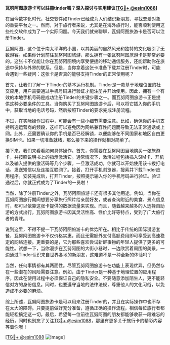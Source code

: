 **瓦努阿图旅游卡可以註冊tinder嗎？深入探讨与实用建议[[TG💪+ @esim1088](https://t.me/s/esim1088)]**

在当今数字化时代，社交软件如Tinder已经成为人们结识新朋友、寻找恋爱对象的重要平台之一。然而，对于旅行者来说，尤其是在海外旅行时，能否顺利使用这些社交软件成为了一个实际问题。今天我们就来聊聊，瓦努阿图旅游卡是否可以注册Tinder。

瓦努阿图，这个位于南太平洋的小国，以其美丽的自然风光和独特的文化吸引了无数游客。如果你计划前往瓦努阿图旅游，那么拥有一张瓦努阿图旅游卡是非常必要的。这张卡不仅能让你在瓦努阿图境内享受便捷的移动通信服务，还能帮助你在旅途中保持与外界的联系。但是，当你拿着这张卡准备下载并注册Tinder时，可能会遇到一些疑问：这张卡是否真的能够支持Tinder的正常使用呢？

首先，让我们了解一下Tinder的基本运行机制。Tinder是一款基于地理位置的社交应用，用户需要通过手机号码进行验证才能注册并开始使用。因此，拥有一个有效的本地手机号码是成功注册Tinder的关键步骤之一。而瓦努阿图旅游卡正是提供这种必要条件的工具。当你购买了瓦努阿图旅游卡后，可以将它插入你的手机中，获取当地的电话号码，然后按照Tinder的要求完成注册流程。

不过，在实际操作过程中，可能会有一些小细节需要注意。比如，确保你的手机支持所选运营商的频段，这样可以避免因为网络兼容性问题而导致无法正常通话或上网。此外，还需要确认你的手机是否已经解锁，以便能够在不同国家和地区自由更换SIM卡。如果一切准备就绪，那么接下来的操作就相对简单了。

接下来，我们来看看如何具体操作。首先，你需要在瓦努阿图当地购买一张旅游卡，并按照说明书上的指示激活它。通常情况下，激活过程包括插入SIM卡、开机以及输入提供的激活码等几个步骤。一旦激活成功，你就可以开始使用该卡拨打电话、发送短信以及连接互联网了。接着，打开手机浏览器，搜索并下载Tinder应用程序。安装完成后，打开Tinder，按照提示输入你的手机号码进行验证。验证通过后，你就正式成为了Tinder的一员啦！

当然，除了注册Tinder之外，瓦努阿图旅游卡还有很多其他用途。例如，当你在瓦努阿图旅行期间想要分享旅行照片给亲朋好友，或者查询附近的美食、景点信息时，都可以依靠这张卡提供的数据流量来实现。而且，随着越来越多的人选择自助游的方式出行，瓦努阿图旅游卡因其灵活性高、性价比好等特点，受到了广大旅行者的青睐。

说到这里，不得不提一下瓦努阿图旅游卡的优势所在。相比于传统的国际漫游套餐，瓦努阿图旅游卡不仅价格实惠，而且无需额外支付高额费用即可享受到高速稳定的网络连接。更重要的是，它为那些喜欢尝试新鲜事物的年轻人提供了更多的可能性。试想一下，当你漫步在瓦努阿图的大街小巷时，一边欣赏着周围的美景，一边通过Tinder认识来自世界各地的新朋友，这难道不是一种全新的体验吗？

当然，任何事情都有其两面性。尽管瓦努阿图旅游卡在功能上表现优异，但仍然存在一些潜在的风险需要注意。例如，由于Tinder是一种基于地理位置的应用程序，因此在使用过程中必须保证自己的隐私安全。不要随意添加陌生人，更不能轻信对方的身份信息。同时，也要遵守当地的法律法规，尊重他人的文化习俗，以免造成不必要的麻烦。

综上所述，瓦努阿图旅游卡是可以用来注册Tinder的，并且在实际操作中也不存在太大的障碍。只要提前做好充分准备，遵循正确的操作流程，相信每位旅行者都能轻松搞定这一切。最后，希望每一位前往瓦努阿图的朋友都能够收获一段难忘的经历，同时也别忘了关注[TG💪+ @esim1088](https://t.me/s/esim1088)，那里有更多关于旅行卡的精彩内容等着你哦！

[[TG💪+ @esim1088](https://t.me/s/esim1088) ![Image](https://i.postimg.cc/4NQfJmqS/Snipaste-2025-05-13-00-14-12.png)]